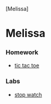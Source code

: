 [Melissa]

# Melissa



### Homework 
* [tic tac toe](#https://github.com/shiado/tictactoe.git)

### Labs 
* [stop watch](#https://github.com/shiado/Stopwatch.git)

